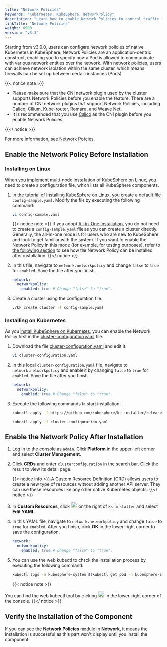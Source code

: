 ```yaml
---
title: "Network Policies"
keywords: "Kubernetes, KubeSphere, NetworkPolicy"
description: "Learn how to enable Network Policies to control traffic flow at the IP address or port level."
linkTitle: "Network Policies"
weight: 6900
version: "v3.3"
---
```


Starting from v3.0.0, users can configure network policies of native Kubernetes in KubeSphere. Network Policies are an application-centric construct, enabling you to specify how a Pod is allowed to communicate with various network entities over the network. With network policies, users can achieve network isolation within the same cluster, which means firewalls can be set up between certain instances (Pods).

{{< notice note >}}

- Please make sure that the CNI network plugin used by the cluster supports Network Policies before you enable the feature. There are a number of CNI network plugins that support Network Policies, including Calico, Cilium, Kube-router, Romana, and Weave Net.
- It is recommended that you use [Calico](https://www.projectcalico.org/) as the CNI plugin before you enable Network Policies.

{{</ notice >}}

For more information, see [Network Policies](https://kubernetes.io/docs/concepts/services-networking/network-policies/).

## Enable the Network Policy Before Installation

### Installing on Linux

When you implement multi-node installation of KubeSphere on Linux, you need to create a configuration file, which lists all KubeSphere components.

1. In the tutorial of [Installing KubeSphere on Linux](../../installing-on-linux/introduction/multioverview/), you create a default file `config-sample.yaml`. Modify the file by executing the following command:

    ```bash
    vi config-sample.yaml
    ```

    {{< notice note >}}
If you adopt [All-in-One Installation](../../quick-start/all-in-one-on-linux/), you do not need to create a `config-sample.yaml` file as you can create a cluster directly. Generally, the all-in-one mode is for users who are new to KubeSphere and look to get familiar with the system. If you want to enable the Network Policy in this mode (for example, for testing purposes), refer to [the following section](#enable-network-policy-after-installation) to see how the Network Policy can be installed after installation.
    {{</ notice >}}

2. In this file, navigate to `network.networkpolicy` and change `false` to `true` for `enabled`. Save the file after you finish.

    ```yaml
    network:
      networkpolicy:
        enabled: true # Change "false" to "true".
    ```

3. Create a cluster using the configuration file:

    ```bash
    ./kk create cluster -f config-sample.yaml
    ```

### Installing on Kubernetes

As you [install KubeSphere on Kubernetes](../../installing-on-kubernetes/introduction/overview/), you can enable the Network Policy first in the [cluster-configuration.yaml](https://github.com/kubesphere/ks-installer/releases/download/v3.3.2/cluster-configuration.yaml) file.

1. Download the file [cluster-configuration.yaml](https://github.com/kubesphere/ks-installer/releases/download/v3.3.2/cluster-configuration.yaml) and edit it.

    ```bash
    vi cluster-configuration.yaml
    ```

2. In this local `cluster-configuration.yaml` file, navigate to `network.networkpolicy` and enable it by changing `false` to `true` for `enabled`. Save the file after you finish.

    ```yaml
    network:
      networkpolicy:
        enabled: true # Change "false" to "true".
    ```

3. Execute the following commands to start installation:

    ```bash
    kubectl apply -f https://github.com/kubesphere/ks-installer/releases/download/v3.3.2/kubesphere-installer.yaml
    
    kubectl apply -f cluster-configuration.yaml
    ```

## Enable the Network Policy After Installation

1. Log in to the console as `admin`. Click **Platform** in the upper-left corner and select **Cluster Management**.
   
2. Click **CRDs** and enter `clusterconfiguration` in the search bar. Click the result to view its detail page.

    {{< notice info >}}
A Custom Resource Definition (CRD) allows users to create a new type of resources without adding another API server. They can use these resources like any other native Kubernetes objects.
    {{</ notice >}}

3. In **Custom Resources**, click <img src="/images/docs/v3.x/enable-pluggable-components/network-policies/three-dots.png" height="20px"> on the right of `ks-installer` and select **Edit YAML**.

4. In this YAML file, navigate to `network.networkpolicy` and change `false` to `true` for `enabled`. After you finish, click **OK** in the lower-right corner to save the configuration.

    ```yaml
    network:
      networkpolicy:
        enabled: true # Change "false" to "true".
    ```

5. You can use the web kubectl to check the installation process by executing the following command:

    ```bash
    kubectl logs -n kubesphere-system $(kubectl get pod -n kubesphere-system -l 'app in (ks-install, ks-installer)' -o jsonpath='{.items[0].metadata.name}') -f
    ```

    {{< notice note >}}

You can find the web kubectl tool by clicking <img src="/images/docs/v3.x/enable-pluggable-components/network-policies/hammer.png" height="20px"> in the lower-right corner of the console.
    {{</ notice >}}

## Verify the Installation of the Component

If you can see the **Network Policies** module in **Network**, it means the installation is successful as this part won't display until you install the component.